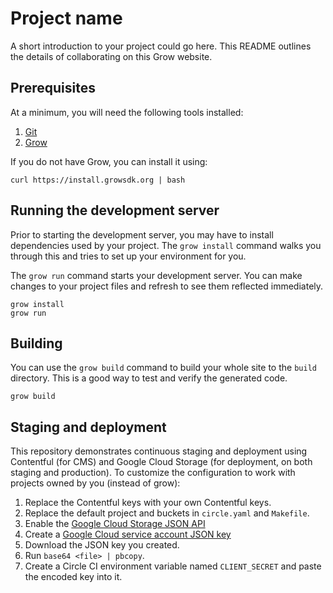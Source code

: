 # Project name

A short introduction to your project could go here. This README outlines the details of collaborating on this Grow website.

## Prerequisites

At a minimum, you will need the following tools installed:

1. [Git](http://git-scm.com/)
2. [Grow](https://grow.io)

If you do not have Grow, you can install it using:

```
curl https://install.growsdk.org | bash
```

## Running the development server

Prior to starting the development server, you may have to install dependencies used by your project. The `grow install` command walks you through this and tries to set up your environment for you.

The `grow run` command starts your development server. You can make changes to your project files and refresh to see them reflected immediately.

```
grow install
grow run
```

## Building

You can use the `grow build` command to build your whole site to the `build` directory. This is a good way to test and verify the generated code.

```
grow build
```

## Staging and deployment

This repository demonstrates continuous staging and deployment using Contentful (for CMS) and Google Cloud Storage (for deployment, on both staging and production). To customize the configuration to work with projects owned by you (instead of grow):

1. Replace the Contentful keys with your own Contentful keys.
1. Replace the default project and buckets in `circle.yaml` and `Makefile`.
1. Enable the [Google Cloud Storage JSON API](https://console.developers.google.com/apis/api/storage_api/overview)
1. Create a [Google Cloud service account JSON key](https://console.developers.google.com/apis/credentials)
  1. Download the JSON key you created.
  1. Run `base64 <file> | pbcopy`.
  1. Create a Circle CI environment variable named `CLIENT_SECRET` and paste the encoded key into it.
